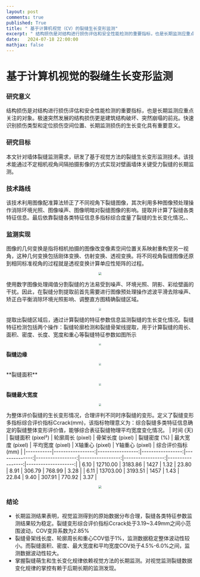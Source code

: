 ```yaml
---
layout: post
comments: true
published: True
title: " 基于计算机视觉（CV）的裂缝生长变形监测"
excerpt: " 结构损伤是对结构进行损伤评估和安全性能检测的重要指标，也是长期监测应重点关注的对象。本文针对墙体裂缝监测需求，研发了基于视觉方法的裂缝生长变形监测技术。该技术能通过不定相机视角间隔拍摄影像的方式实现对壁画墙体关键受力裂缝的长期监测。"
date:   2024-07-18 22:00:00
mathjax: false
---
```

# 基于计算机视觉的裂缝生长变形监测

### 研究意义
结构损伤是对结构进行损伤评估和安全性能检测的重要指标，也是长期监测应重点关注的对象。极速突然发展的结构损伤更是建筑结构破坏、突然崩塌的前兆。快速识别损伤类型和定位损伤空间位置、长期监测损伤的生长变化具有重要意义。

### 研究目标
本文针对墙体裂缝监测需求，研发了基于视觉方法的裂缝生长变形监测技术。该技术能通过不定相机视角间隔拍摄影像的方式实现对壁画墙体关键受力裂缝的长期监测。

### 技术路线
该技术利用图像配准算法矫正了不同视角下裂缝图像，其次利用多种图像预处理操作消除环境光照、图像噪声、图像明暗对裂缝图像的影响。提取并计算了裂缝各类特征信息。最后依靠裂缝各类特征信息多指标综合度量了裂缝的生长变化情况。、


### 监测实现
图像的几何变换是指将相机拍摄的图像改变像素空间位置关系映射重构至另一视角，这种几何变换包括刚体变换、仿射变换、透视变换。将不同视角裂缝图像还原到相同标准视角的过程就是透视变换计算单应性矩阵的过程。
<p style="text-align: center;">
<img src="https://wdj-data-1328038871.cos.ap-nanjing.myqcloud.com/blog_data%2F%E8%A3%82%E7%BC%9D%E7%9B%91%E6%B5%8B%2F1721309668737.jpg"  style="zoom:50%" />
</p>

使用数字图像处理阈值分割裂缝的方法易受到噪声、环境光照、阴影、彩绘壁画的干扰。因此，在裂缝分割提取前首先需要进行图像预处理操作滤波平滑去除噪声、矫正白平衡消除环境光照影响、调整直方图精确裂缝区域。
<p style="text-align: center;">
<img src="https://wdj-data-1328038871.cos.ap-nanjing.myqcloud.com/blog_data%2F%E8%A3%82%E7%BC%9D%E7%9B%91%E6%B5%8B%2F1721309816609.jpg"  style="zoom:40%" />
</p>

提取出裂缝区域后，通过计算裂缝的特征参数信息监测裂缝的生长变化情况。裂缝特征检测包括两个操作：裂缝轮廓检测和裂缝骨架线提取，用于计算裂缝的周长、面积、密度、长度、宽度和重心等裂缝特征参数如图所示
<p style="text-align: center;">
<img src="https://wdj-data-1328038871.cos.ap-nanjing.myqcloud.com/blog_data%2F%E8%A3%82%E7%BC%9D%E7%9B%91%E6%B5%8B%2F1721309862062.jpg"  style="zoom:35%" />
</p>

**裂缝边缘**
<p style="text-align: center;">
<img src="https://wdj-data-1328038871.cos.ap-nanjing.myqcloud.com/blog_data%2F%E8%A3%82%E7%BC%9D%E7%9B%91%E6%B5%8B%2F1721309910495.jpg"  style="zoom:35%" />
</p>
**裂缝面积**
<p style="text-align: center;">
<img src="https://wdj-data-1328038871.cos.ap-nanjing.myqcloud.com/blog_data%2F%E8%A3%82%E7%BC%9D%E7%9B%91%E6%B5%8B%2F1721310913440.jpg"  style="zoom:40%" />
</p>

**裂缝最大宽度**
<p style="text-align: center;">
<img src="https://wdj-data-1328038871.cos.ap-nanjing.myqcloud.com/blog_data%2F%E8%A3%82%E7%BC%9D%E7%9B%91%E6%B5%8B%2F1721309976231.jpg"  style="zoom:40%" />
</p>

为整体评价裂缝的生长变形情况，合理评判不同时序裂缝的变形。定义了裂缝变形多指标综合评价指标Ccrack(mm)，该指标物理意义为：综合裂缝多类特征信息确定的裂缝整体变形评价值，能够综合表征裂缝物理平均宽度变化情况。
| 时间 (天) | 裂缝面积 (pixel²) | 轮廓周长 (pixel) | 骨架长度 (pixel) | 裂缝密度 (%) | 最大宽度 (pixel) | 平均宽度 (pixel) | X轴重心 (pixel) | Y轴重心 (pixel) | 综合评价指标 (mm) |
|-----------|-----------------:|-----------------:|-----------------:|--------------:|-----------------:|-----------------:|-----------------:|-----------------:|--------------------:|
| 6.10      | 12710.00        | 3183.86         | 1427            | 1.32         | 23.80           | 8.91            | 306.79          | 768.99          | 3.28               |
| 6.11      | 13703.00        | 3193.51         | 1457            | 1.43         | 22.84           | 9.40            | 307.91          | 770.92          | 3.37               |

<p style="text-align: center;">
<img src="https://wdj-data-1328038871.cos.ap-nanjing.myqcloud.com/blog_data%2F%E8%A3%82%E7%BC%9D%E7%9B%91%E6%B5%8B%2F1721310077950.jpg"  style="zoom:50%" />
</p>

### 结论
- 长期监测结果表明，视觉监测得到的原始数据分布合理，裂缝各类特征参数监测结果较为稳定。裂缝变形综合评价指标Ccrack处于3.19~3.49mm之间小范围波动，COV变异系数为2.85%
- 裂缝骨架线长度、轮廓周长和重心COV低于1%，监测数据稳定整体波动性较小。而裂缝面积、密度、最大宽度和平均宽度COV处于4.5%-6.0%之间，监测数据波动性较大。
- 掌握裂缝萌生和生长变化规律依赖视觉方法的长期监测。对视觉监测裂缝数据变化规律的掌控有赖于后期长期的监测发现。
